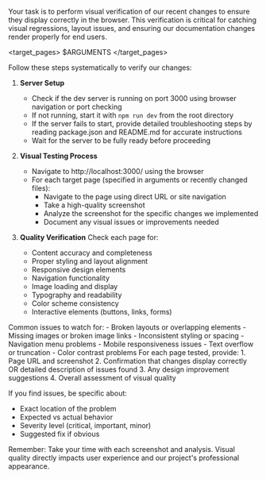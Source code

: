 Your task is to perform visual verification of our recent changes to ensure they display correctly in the browser. This verification is critical for catching visual regressions, layout issues, and ensuring our documentation changes render properly for end users.

<target_pages>
$ARGUMENTS
</target_pages>

<instructions>
Follow these steps systematically to verify our changes:

1. **Server Setup**
   - Check if the dev server is running on port 3000 using browser navigation or port checking
   - If not running, start it with `npm run dev` from the root directory
   - If the server fails to start, provide detailed troubleshooting steps by reading package.json and README.md for accurate instructions
   - Wait for the server to be fully ready before proceeding

2. **Visual Testing Process**
   - Navigate to http://localhost:3000/ using the browser
   - For each target page (specified in arguments or recently changed files):
     * Navigate to the page using direct URL or site navigation
     * Take a high-quality screenshot
     * Analyze the screenshot for the specific changes we implemented
     * Document any visual issues or improvements needed

3. **Quality Verification**
   Check each page for:
   - Content accuracy and completeness
   - Proper styling and layout alignment
   - Responsive design elements
   - Navigation functionality
   - Image loading and display
   - Typography and readability
   - Color scheme consistency
   - Interactive elements (buttons, links, forms)
</instructions>

<examples>
Common issues to watch for:
- Broken layouts or overlapping elements
- Missing images or broken image links
- Inconsistent styling or spacing
- Navigation menu problems
- Mobile responsiveness issues
- Text overflow or truncation
- Color contrast problems
</examples>

<reporting>
For each page tested, provide:
1. Page URL and screenshot
2. Confirmation that changes display correctly OR detailed description of issues found
3. Any design improvement suggestions
4. Overall assessment of visual quality

If you find issues, be specific about:
- Exact location of the problem
- Expected vs actual behavior
- Severity level (critical, important, minor)
- Suggested fix if obvious
</reporting>

Remember: Take your time with each screenshot and analysis. Visual quality directly impacts user experience and our project's professional appearance.
